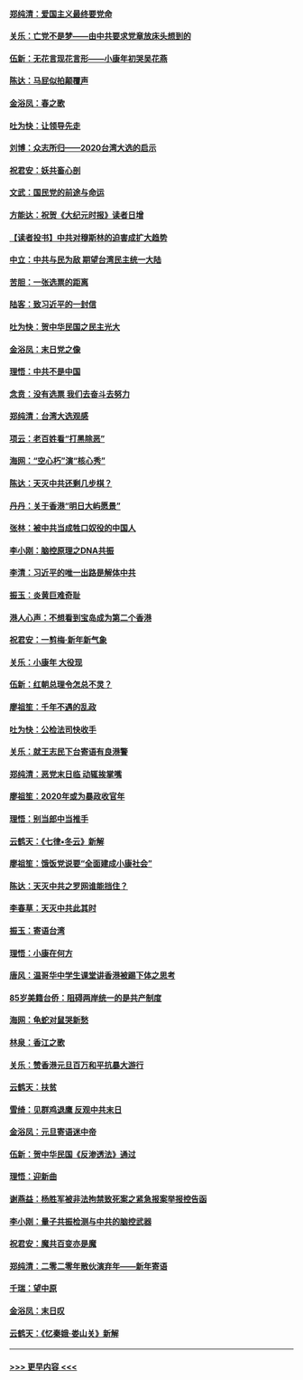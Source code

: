 #### [郑纯清：爱国主义最终要党命](../pages/nsc993/n11802197.md?t=01191111) 
#### [关乐：亡党不是梦——由中共要求党章放床头想到的](../pages/nsc993/n11802156.md?t=01191111) 
#### [伍新：无花言现花言形——小康年初哭吴花燕](../pages/nsc993/n11800044.md?t=01191111) 
#### [陈达：马屁似拍颠覆声](../pages/nsc993/n11800010.md?t=01191111) 
#### [金浴凤：春之歌](../pages/nsc993/n11797687.md?t=01191111) 
#### [吐为快：让领导先走](../pages/nsc993/n11797512.md?t=01191111) 
#### [刘博：众志所归——2020台湾大选的启示](../pages/nsc993/n11796878.md?t=01191111) 
#### [祝君安：妖共畜心剖](../pages/nsc993/n11794273.md?t=01191111) 
#### [文武：国民党的前途与命运](../pages/nsc993/n11794198.md?t=01191111) 
#### [方能达：祝贺《大纪元时报》读者日增](../pages/nsc993/n11793807.md?t=01191111) 
#### [【读者投书】中共对穆斯林的迫害成扩大趋势](../pages/nsc993/n11791371.md?t=01191111) 
#### [中立：中共与民为敌 期望台湾民主统一大陆](../pages/nsc993/n11790392.md?t=01191111) 
#### [苦胆：一张选票的距离](../pages/nsc993/n11788914.md?t=01191111) 
#### [陆客：致习近平的一封信](../pages/nsc993/n11788867.md?t=01191111) 
#### [吐为快：贺中华民国之民主光大](../pages/nsc993/n11788618.md?t=01191111) 
#### [金浴凤：末日党之像](../pages/nsc993/n11787475.md?t=01191111) 
#### [理悟：中共不是中国](../pages/nsc993/n11787463.md?t=01191111) 
#### [念贲：没有选票  我们去奋斗去努力](../pages/nsc993/n11787398.md?t=01191111) 
#### [郑纯清：台湾大选观感](../pages/nsc993/n11786210.md?t=01191111) 
#### [项云：老百姓看“打黑除恶”](../pages/nsc993/n11785398.md?t=01191111) 
#### [海网：“空心朽”演“核心秀”](../pages/nsc993/n11783874.md?t=01191111) 
#### [陈达：天灭中共还剩几步棋？](../pages/nsc993/n11783719.md?t=01191111) 
#### [丹丹：关于香港“明日大屿愿景”](../pages/nsc993/n11783273.md?t=01191111) 
#### [张林：被中共当成牲口奴役的中国人](../pages/nsc993/n11782397.md?t=01191111) 
#### [李小刚：脑控原理之DNA共振](../pages/nsc993/n11780962.md?t=01191111) 
#### [李清：习近平的唯一出路是解体中共](../pages/nsc993/n11780866.md?t=01191111) 
#### [振玉：炎黄巨难奇耻](../pages/nsc993/n11779632.md?t=01191111) 
#### [港人心声：不想看到宝岛成为第二个香港](../pages/nsc993/n11778817.md?t=01191111) 
#### [祝君安：一剪梅‧新年新气象](../pages/nsc993/n11776340.md?t=01191111) 
#### [关乐：小康年 大役现](../pages/nsc993/n11774213.md?t=01191111) 
#### [伍新：红朝总理令怎总不灵？](../pages/nsc993/n11770813.md?t=01191111) 
#### [廖祖笙：千年不遇的乱政](../pages/nsc993/n11770373.md?t=01191111) 
#### [吐为快：公检法司快收手](../pages/nsc993/n11770359.md?t=01191111) 
#### [关乐：就王志民下台寄语有良港警](../pages/nsc993/n11769903.md?t=01191111) 
#### [郑纯清：恶党末日临 动辄挨掌嘴](../pages/nsc993/n11769356.md?t=01191111) 
#### [廖祖笙：2020年或为暴政收官年](../pages/nsc993/n11768216.md?t=01191111) 
#### [理悟：别当郎中当推手](../pages/nsc993/n11768243.md?t=01191111) 
#### [云鹤天：《七律▪冬云》新解](../pages/nsc993/n11768204.md?t=01191111) 
#### [廖祖笙：饿饭党说要“全面建成小康社会”](../pages/nsc993/n11767482.md?t=01191111) 
#### [陈达：天灭中共之罗网谁能挡住？](../pages/nsc993/n11767465.md?t=01191111) 
#### [李春草：天灭中共此其时](../pages/nsc993/n11767452.md?t=01191111) 
#### [振玉：寄语台湾](../pages/nsc993/n11767432.md?t=01191111) 
#### [理悟：小康在何方](../pages/nsc993/n11767394.md?t=01191111) 
#### [唐风：温哥华中学生课堂讲香港被踢下体之思考](../pages/nsc993/n11766848.md?t=01191111) 
#### [85岁美籍台侨：阻碍两岸统一的是共产制度](../pages/nsc993/n11765043.md?t=01191111) 
#### [海网：龟蛇对鼠哭新愁](../pages/nsc993/n11764895.md?t=01191111) 
#### [林泉：香江之歌](../pages/nsc993/n11764415.md?t=01191111) 
#### [关乐：赞香港元旦百万和平抗暴大游行](../pages/nsc993/n11764382.md?t=01191111) 
#### [云鹤天：扶贫](../pages/nsc993/n11764245.md?t=01191111) 
#### [雪绮：见群鸡退鹰  反观中共末日](../pages/nsc993/n11762112.md?t=01191111) 
#### [金浴凤：元旦寄语迷中帝](../pages/nsc993/n11761788.md?t=01191111) 
#### [伍新：贺中华民国《反渗透法》通过](../pages/nsc993/n11761994.md?t=01191111) 
#### [理悟：迎新曲](../pages/nsc993/n11761152.md?t=01191111) 
#### [谢燕益：杨胜军被非法拘禁致死案之紧急报案举报控告函](../pages/nsc993/n11756134.md?t=01191111) 
#### [李小刚：量子共振检测与中共的脑控武器](../pages/nsc993/n11754518.md?t=01191111) 
#### [祝君安：魔共百变亦是魔](../pages/nsc993/n11754469.md?t=01191111) 
#### [郑纯清：二零二零年散伙演弃年——新年寄语](../pages/nsc993/n11754195.md?t=01191111) 
#### [千瑞：望中原](../pages/nsc993/n11754159.md?t=01191111) 
#### [金浴凤：末日叹](../pages/nsc993/n11752359.md?t=01191111) 
#### [云鹤天：《忆秦娥‧娄山关》新解](../pages/nsc993/n11752348.md?t=01191111) 

----
#### [ >>> 更早内容 <<< ](../indexes/nsc993-earlier.md)
